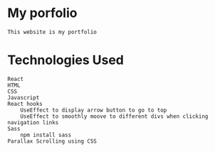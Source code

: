 # My porfolio
    This website is my portfolio 
# Technologies Used
    React
    HTML
    CSS
    Javascript
    React hooks
        UseEffect to display arrow button to go to top
        UseEffect to smoothly moove to different divs when clicking navigation links
    Sass
        npm install sass
    Parallax Scrolling using CSS
    